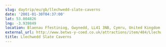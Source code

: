 ```yaml
---
slug: daytrip/eu/gb/llechwedd-slate-caverns
date: '2001-01-30T04:37:00'
lat: 53.004826
lng: -3.939849
location: Blaenau Ffestiniog, Gwynedd, LL41 3NB, Cymru, United Kingdom
external_url: http://www.betws-y-coed.co.uk/attractions/item/484/Llechwedd_Slate_Caverns_.html
title: Llechwedd Slate Caverns
---
```



